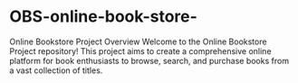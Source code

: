 # OBS-online-book-store-
Online Bookstore Project Overview Welcome to the Online Bookstore Project repository! This project aims to create a comprehensive online platform for book enthusiasts to browse, search, and purchase books from a vast collection of titles.
